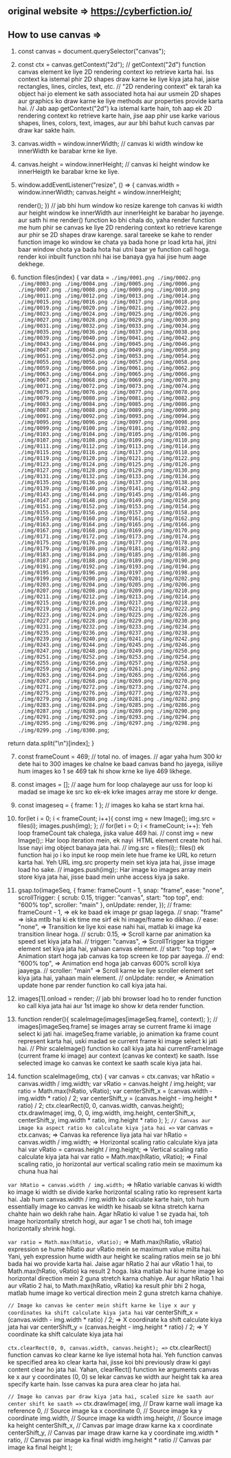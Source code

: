 ## original website => https://cyberfiction.io/
## How to use canvas => 

1. const canvas = document.querySelector("canvas");
2. const ctx = canvas.getContext("2d");
// getContext("2d") function canvas element ke liye 2D rendering context ko retrieve karta hai. Iss context ka istemal phir 2D shapes draw karne ke liye kiya jata hai, jaise rectangles, lines, circles, text, etc.
// "2D rendering context" ek tarah ka object hai jo <canvas> element ke sath associated hota hai aur usmein 2D shapes aur graphics ko draw karne ke liye methods aur properties provide karta hai.
// Jab aap getContext("2d") ka istemal karte hain, toh aap ek 2D rendering context ko retrieve karte hain, jise aap phir use karke various shapes, lines, colors, text, images, aur aur bhi bahut kuch canvas par draw kar sakte hain.

3. canvas.width = window.innerWidth;
// canvas ki width window ke innerWidth ke barabar krne ke liye.

4. canvas.height = window.innerHeight;
// canvas ki height window ke innerHeigth ke barabar krne ke liye.

5. window.addEventListener("resize", () => {
    canvas.width = window.innerWidth;
    canvas.height = window.innerHeight;

    render();
})
// jab bhi hum window ko resize karenge toh canvas ki width aur height window ke innerWidth aur innerHeight ke barabar ho jayenge. aur sath hi me render() function ko bhi chala do, yaha render function me hum phir se canvas ke liye 2D rendering context ko retrieve karenge aur phir se 2D shapes draw karenge. saral tareeke se kahe to render function image ko window ke chata ya bada hone pr load krta hai, jitni baar window chota ya bada hota hai utni baar ye function call hoga.
render koi inbuilt function nhi hai ise banaya gya hai jise hum aage dekhege.

6. function files(index) {
  var data = `
       ./img/0001.png
       ./img/0002.png
       ./img/0003.png
       ./img/0004.png
       ./img/0005.png
       ./img/0006.png
       ./img/0007.png
       ./img/0008.png
       ./img/0009.png
       ./img/0010.png
       ./img/0011.png
       ./img/0012.png
       ./img/0013.png
       ./img/0014.png
       ./img/0015.png
       ./img/0016.png
       ./img/0017.png
       ./img/0018.png
       ./img/0019.png
       ./img/0020.png
       ./img/0021.png
       ./img/0022.png
       ./img/0023.png
       ./img/0024.png
       ./img/0025.png
       ./img/0026.png
       ./img/0027.png
       ./img/0028.png
       ./img/0029.png
       ./img/0030.png
       ./img/0031.png
       ./img/0032.png
       ./img/0033.png
       ./img/0034.png
       ./img/0035.png
       ./img/0036.png
       ./img/0037.png
       ./img/0038.png
       ./img/0039.png
       ./img/0040.png
       ./img/0041.png
       ./img/0042.png
       ./img/0043.png
       ./img/0044.png
       ./img/0045.png
       ./img/0046.png
       ./img/0047.png
       ./img/0048.png
       ./img/0049.png
       ./img/0050.png
       ./img/0051.png
       ./img/0052.png
       ./img/0053.png
       ./img/0054.png
       ./img/0055.png
       ./img/0056.png
       ./img/0057.png
       ./img/0058.png
       ./img/0059.png
       ./img/0060.png
       ./img/0061.png
       ./img/0062.png
       ./img/0063.png
       ./img/0064.png
       ./img/0065.png
       ./img/0066.png
       ./img/0067.png
       ./img/0068.png
       ./img/0069.png
       ./img/0070.png
       ./img/0071.png
       ./img/0072.png
       ./img/0073.png
       ./img/0074.png
       ./img/0075.png
       ./img/0076.png
       ./img/0077.png
       ./img/0078.png
       ./img/0079.png
       ./img/0080.png
       ./img/0081.png
       ./img/0082.png
       ./img/0083.png
       ./img/0084.png
       ./img/0085.png
       ./img/0086.png
       ./img/0087.png
       ./img/0088.png
       ./img/0089.png
       ./img/0090.png
       ./img/0091.png
       ./img/0092.png
       ./img/0093.png
       ./img/0094.png
       ./img/0095.png
       ./img/0096.png
       ./img/0097.png
       ./img/0098.png
       ./img/0099.png
       ./img/0100.png
       ./img/0101.png
       ./img/0102.png
       ./img/0103.png
       ./img/0104.png
       ./img/0105.png
       ./img/0106.png
       ./img/0107.png
       ./img/0108.png
       ./img/0109.png
       ./img/0110.png
       ./img/0111.png
       ./img/0112.png
       ./img/0113.png
       ./img/0114.png
       ./img/0115.png
       ./img/0116.png
       ./img/0117.png
       ./img/0118.png
       ./img/0119.png
       ./img/0120.png
       ./img/0121.png
       ./img/0122.png
       ./img/0123.png
       ./img/0124.png
       ./img/0125.png
       ./img/0126.png
       ./img/0127.png
       ./img/0128.png
       ./img/0129.png
       ./img/0130.png
       ./img/0131.png
       ./img/0132.png
       ./img/0133.png
       ./img/0134.png
       ./img/0135.png
       ./img/0136.png
       ./img/0137.png
       ./img/0138.png
       ./img/0139.png
       ./img/0140.png
       ./img/0141.png
       ./img/0142.png
       ./img/0143.png
       ./img/0144.png
       ./img/0145.png
       ./img/0146.png
       ./img/0147.png
       ./img/0148.png
       ./img/0149.png
       ./img/0150.png
       ./img/0151.png
       ./img/0152.png
       ./img/0153.png
       ./img/0154.png
       ./img/0155.png
       ./img/0156.png
       ./img/0157.png
       ./img/0158.png
       ./img/0159.png
       ./img/0160.png
       ./img/0161.png
       ./img/0162.png
       ./img/0163.png
       ./img/0164.png
       ./img/0165.png
       ./img/0166.png
       ./img/0167.png
       ./img/0168.png
       ./img/0169.png
       ./img/0170.png
       ./img/0171.png
       ./img/0172.png
       ./img/0173.png
       ./img/0174.png
       ./img/0175.png
       ./img/0176.png
       ./img/0177.png
       ./img/0178.png
       ./img/0179.png
       ./img/0180.png
       ./img/0181.png
       ./img/0182.png
       ./img/0183.png
       ./img/0184.png
       ./img/0185.png
       ./img/0186.png
       ./img/0187.png
       ./img/0188.png
       ./img/0189.png
       ./img/0190.png
       ./img/0191.png
       ./img/0192.png
       ./img/0193.png
       ./img/0194.png
       ./img/0195.png
       ./img/0196.png
       ./img/0197.png
       ./img/0198.png
       ./img/0199.png
       ./img/0200.png
       ./img/0201.png
       ./img/0202.png
       ./img/0203.png
       ./img/0204.png
       ./img/0205.png
       ./img/0206.png
       ./img/0207.png
       ./img/0208.png
       ./img/0209.png
       ./img/0210.png
       ./img/0211.png
       ./img/0212.png
       ./img/0213.png
       ./img/0214.png
       ./img/0215.png
       ./img/0216.png
       ./img/0217.png
       ./img/0218.png
       ./img/0219.png
       ./img/0220.png
       ./img/0221.png
       ./img/0222.png
       ./img/0223.png
       ./img/0224.png
       ./img/0225.png
       ./img/0226.png
       ./img/0227.png
       ./img/0228.png
       ./img/0229.png
       ./img/0230.png
       ./img/0231.png
       ./img/0232.png
       ./img/0233.png
       ./img/0234.png
       ./img/0235.png
       ./img/0236.png
       ./img/0237.png
       ./img/0238.png
       ./img/0239.png
       ./img/0240.png
       ./img/0241.png
       ./img/0242.png
       ./img/0243.png
       ./img/0244.png
       ./img/0245.png
       ./img/0246.png
       ./img/0247.png
       ./img/0248.png
       ./img/0249.png
       ./img/0250.png
       ./img/0251.png
       ./img/0252.png
       ./img/0253.png
       ./img/0254.png
       ./img/0255.png
       ./img/0256.png
       ./img/0257.png
       ./img/0258.png
       ./img/0259.png
       ./img/0260.png
       ./img/0261.png
       ./img/0262.png
       ./img/0263.png
       ./img/0264.png
       ./img/0265.png
       ./img/0266.png
       ./img/0267.png
       ./img/0268.png
       ./img/0269.png
       ./img/0270.png
       ./img/0271.png
       ./img/0272.png
       ./img/0273.png
       ./img/0274.png
       ./img/0275.png
       ./img/0276.png
       ./img/0277.png
       ./img/0278.png
       ./img/0279.png
       ./img/0280.png
       ./img/0281.png
       ./img/0282.png
       ./img/0283.png
       ./img/0284.png
       ./img/0285.png
       ./img/0286.png
       ./img/0287.png
       ./img/0288.png
       ./img/0289.png
       ./img/0290.png
       ./img/0291.png
       ./img/0292.png
       ./img/0293.png
       ./img/0294.png
       ./img/0295.png
       ./img/0296.png
       ./img/0297.png
       ./img/0298.png
       ./img/0299.png
       ./img/0300.png
   `;

   
  return data.split("\n")[index];
}

7. const frameCount = 469;
// total no. of images.
// agar yaha hum 300 kr dete hai to 300 images ke chalne ke baad canvas band ho jayega, isiliye hum images ko 1 se 469 tak hi show krne ke liye 469 likhege.

8. const images = [];
// aage hum for loop chalayege aur uss for loop ki madad se image ke src ko ek-ek krke images array me store kr denge.

9. const imageseq = {
    frame: 1
};
// images ko kaha se start krna hai.

10. for(let i = 0; i < frameCount; i++){
        const img = new Image();
        img.src = files(i);
        images.push(img);
    };
// for(let i = 0; i < frameCount; i++): Yeh loop frameCount tak chalega, jiska value 469 hai.
// const img = new Image();: Har loop iteration mein, ek nayi <img> HTML element create hoti hai. Isse nayi img object banaya jata hai.
// img.src = files(i);: files() ek function hai jo i ko input ke roop mein lete hue frame ke URL ko return karta hai. Yeh URL img.src property mein set kiya jata hai, jisse image load ho sake.
// images.push(img);: Har image ko images array mein store kiya jata hai, jisse baad mein unhe access kiya ja sake.

11. gsap.to(imageSeq, {
    frame: frameCount - 1,
    snap: "frame",
    ease: "none",
    scrollTrigger: {
        scrub: 0.15,
        trigger: "canvas",
        start: "top top",
        end: "600% top",
        scroller: "main"
    },
    onUpdate: render,
});
// frame: frameCount - 1, => ek ke baad ek image pr gsap lagega.
// snap: "frame" =>  iska mtlb hai ki ek time me sirf ek hi image/frame ko dikhao.
// ease: "none", => Transition ke liye koi ease nahi hai, matlab ki image ka transition linear hoga.
// scrub: 0.15, => Scroll karne par animation ka speed set kiya jata hai.
// trigger: "canvas", => ScrollTrigger ka trigger element set kiya jata hai, yahaan canvas element.
// start: "top top", => Animation start hoga jab canvas ka top screen ke top par aayega.
// end: "600% top", => Animation end hoga jab canvas 600% scroll kiya jaayega.
// scroller: "main" => Scroll karne ke liye scroller element set kiya jata hai, yahaan main element.
// onUpdate: render, => Animation update hone par render function ko call kiya jata hai.

12. images[1].onload = render;
// jab bhi browser load ho to render function ko call kiya jata hai aur 1st image ko show kr deta render function.

13. function render(){
        scaleImage(images[imageSeq.frame], context);
    };
// images[imageSeq.frame] se images array se current frame ki image select ki jati hai. imageSeq.frame variable, jo animation ka frame count represent karta hai, uski madad se current frame ki image select ki jati hai.
// Phir scaleImage() function ko call kiya jata hai currentFrameImage (current frame ki image) aur context (canvas ke context) ke saath. Isse selected image ko canvas ke context ke saath scale kiya jata hai.

14. function scaleImage(img, ctx) {
        var canvas = ctx.canvas;
        var hRatio = canvas.width / img.width;
        var vRatio = canvas.height / img.height;
        var ratio = Math.max(hRatio, vRatio);
        var centerShift_x = (canvas.width - img.width * ratio) / 2;
        var centerShift_y = (canvas.height - img.height * ratio) / 2;
        ctx.clearRect(0, 0, canvas.width, canvas.height);
        ctx.drawImage(
            img,
            0,
            0,
            img.width,
            img.height,
            centerShift_x,
            centerShift_y,
            img.width * ratio,
            img.height * ratio
        );
    };
`// Canvas aur image ka aspect ratio ko calculate kiya jata hai =>`
    var canvas = ctx.canvas;   => Canvas ka reference liya jata hai
    var hRatio = canvas.width / img.width;   => Horizontal scaling ratio calculate kiya jata hai
    var vRatio = canvas.height / img.height;   => Vertical scaling ratio calculate kiya jata hai
    var ratio = Math.max(hRatio, vRatio);   => Final scaling ratio, jo horizontal aur vertical scaling ratio mein se maximum ka chuna hua hai

`var hRatio = canvas.width / img.width;` => 
hRatio variable canvas ki width ko image ki width se divide karke horizontal scaling ratio ko represent karta hai.
Jab hum canvas.width / img.width ko calculate karte hain, toh hum essentially image ko canvas ke width ke hisaab se kitna stretch karna chahte hain wo dekh rahe hain.
Agar hRatio ki value 1 se zyada hai, toh image horizontally stretch hogi, aur agar 1 se choti hai, toh image horizontally shrink hogi.

`var ratio = Math.max(hRatio, vRatio);` =>
Math.max(hRatio, vRatio) expression se hume hRatio aur vRatio mein se maximum value milta hai. Yani, yeh expression hume width aur height ke scaling ratios mein se jo bhi bada hai wo provide karta hai.
Jaise agar hRatio 2 hai aur vRatio 1 hai, to Math.max(hRatio, vRatio) ka result 2 hoga. Iska matlab hai ki hume image ko horizontal direction mein 2 guna stretch karna chahiye.
Aur agar hRatio 1 hai aur vRatio 2 hai, to Math.max(hRatio, vRatio) ka result phir bhi 2 hoga, matlab hume image ko vertical direction mein 2 guna stretch karna chahiye.

`// Image ko canvas ke center mein shift karne ke liye x aur y coordinates ka shift calculate kiya jata hai`
var centerShift_x = (canvas.width - img.width * ratio) / 2;    =>  X coordinate ka shift calculate kiya jata hai
var centerShift_y = (canvas.height - img.height * ratio) / 2;    =>  Y coordinate ka shift calculate kiya jata hai

`ctx.clearRect(0, 0, canvas.width, canvas.height); =>`
ctx.clearRect() function canvas ko clear karne ke liye istemal hota hai. Yeh function canvas ke specified area ko clear karta hai, jisse koi bhi previously draw ki gayi content clear ho jata hai.
Yahan, clearRect() function ke arguments canvas ke x aur y coordinates (0, 0) se lekar canvas ke width aur height tak ka area specify karte hain. Isse canvas ka pura area clear ho jata hai.

`// Image ko canvas par draw kiya jata hai, scaled size ke saath aur center shift ke saath =>`
ctx.drawImage(
  img,      // Draw karne wali image ka reference
  0,        // Source image ka x coordinate
  0,        // Source image ka y coordinate
  img.width,        // Source image ka width
  img.height,       // Source image ka height
  centerShift_x,  // Canvas par image draw karne ka x coordinate
  centerShift_y,  // Canvas par image draw karne ka y coordinate
  img.width * ratio,        // Canvas par image ka final width
  img.height * ratio        // Canvas par image ka final height
);

